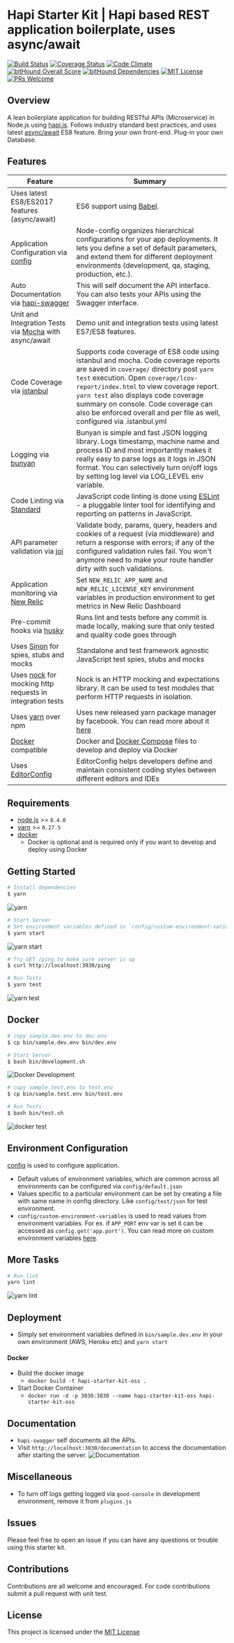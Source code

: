 # Hapi Starter Kit | Hapi based REST application boilerplate, uses async/await

[![Build Status](https://img.shields.io/travis/Codigami/hapi-starter-kit/master.svg?style=flat-square)](https://travis-ci.org/Codigami/hapi-starter-kit)
[![Coverage Status](	https://img.shields.io/codeclimate/coverage/github/Codigami/hapi-starter-kit.svg?style=flat-square)](https://coveralls.io/github/Codigami/hapi-starter-kit?branch=master)
[![Code Climate](https://codeclimate.com/github/Codigami/hapi-starter-kit/badges/gpa.svg)](https://codeclimate.com/github/Codigami/hapi-starter-kit)
[![bitHound Overall Score](https://www.bithound.io/github/Codigami/hapi-starter-kit/badges/score.svg)](https://www.bithound.io/github/KunalKapadia/express-es6-rest-api-starter)
[![bitHound Dependencies](https://www.bithound.io/github/Codigami/hapi-starter-kit/badges/dependencies.svg)](https://www.bithound.io/github/Codigami/hapi-starter-kit/master/dependencies/npm)
[![MIT License](https://img.shields.io/npm/l/stack-overflow-copy-paste.svg?style=flat-square)](http://opensource.org/licenses/MIT)
[![PRs Welcome](https://img.shields.io/badge/PRs-welcome-brightgreen.svg?style=flat-square)](http://makeapullrequest.com)

## Overview

A lean boilerplate application for building RESTful APIs (Microservice) in Node.js using [hapi.js](https://github.com/hapijs/hapi).
Follows industry standard best practices, and uses latest [async/await](https://blog.risingstack.com/mastering-async-await-in-nodejs/) ES8 feature.
Bring your own front-end.
Plug-in your own Database.

## Features

| Feature                                                                                         | Summary                                                                                                                                                                                                                                                      |
|-------------------------------------------------------------------------------------------------|-------------------------------------------------------------------------------------------------------------------------------------------------------------------------------------------------------------------------------------------------------------|
| Uses latest ES8/ES2017 features (async/await)                                                   | ES6 support using [Babel](https://babeljs.io/).  |
| Application Configuration via [config](https://github.com/lorenwest/node-config)                | Node-config organizes hierarchical configurations for your app deployments. It lets you define a set of default parameters, and extend them for different deployment environments (development, qa, staging, production, etc.).
| Auto Documentation via [hapi-swagger](https://www.npmjs.com/package/hapi-swagger)               | This will self document the API interface. You can also tests your APIs using the Swagger interface.
| Unit and Integration Tests via [Mocha](https://mochajs.org/) with async/await                   | Demo unit and integration tests using latest ES7/ES8 features. 
| Code Coverage via [istanbul](https://www.npmjs.com/package/istanbul)                            | Supports code coverage of ES8 code using istanbul and mocha. Code coverage reports are saved in `coverage/` directory post `yarn test` execution. Open `coverage/lcov-report/index.html` to view coverage report. `yarn test` also displays code coverage summary on console. Code coverage can also be enforced overall and per file as well, configured via .istanbul.yml                                                                                                                                                                            |
| Logging via [bunyan](https://www.npmjs.com/package/bunyan)                                      | Bunyan is simple and fast JSON logging library. Logs timestamp, machine name and process ID and most importantly makes it really easy to parse logs as it logs in JSON format. You can selectively turn on/off logs by setting log level via LOG_LEVEL env variable.
| Code Linting via [Standard](https://github.com/standard/standard)                               | JavaScript code linting is done using [ESLint](http://eslint.org) - a pluggable linter tool for identifying and reporting on patterns in JavaScript. 
| API parameter validation via [joi](https://www.npmjs.com/package/joi)                           | Validate body, params, query, headers and cookies of a request (via middleware) and return a response with errors; if any of the configured validation rules fail. You won't anymore need to make your route handler dirty with such validations. |
| Application monitoring via [New Relic](https://newrelic.com/application-monitoring)             | Set `NEW_RELIC_APP_NAME` and `NEW_RELIC_LICENSE_KEY` environment variables in production environment to get metrics in New Relic Dashboard |
| Pre-commit hooks via [husky](https://www.npmjs.com/package/husky)                               | Runs lint and tests before any commit is made locally, making sure that only tested and quality code goes through
| Uses [Sinon](https://www.npmjs.com/package/sinon) for spies, stubs and mocks                    | Standalone and test framework agnostic JavaScript test spies, stubs and mocks 
| Uses [nock](https://www.npmjs.com/package/nock) for mocking http requests in integration tests  | Nock is an HTTP mocking and expectations library. It can be used to test modules that perform HTTP requests in isolation.
| Uses [yarn](https://yarnpkg.com) over npm                                                       | Uses new released yarn package manager by facebook. You can read more about it [here](https://code.facebook.com/posts/1840075619545360) |
| [Docker](https://www.docker.com/) compatible                                                    | Docker and [Docker Compose](https://docs.docker.com/compose/overview/) files to develop and deploy via Docker |
| Uses [EditorConfig](http://editorconfig.org/)                                                   | EditorConfig helps developers define and maintain consistent coding styles between different editors and IDEs |

## Requirements
 - [node.js](https://nodejs.org/en/download/current/) >= `8.4.0`
 - [yarn](https://yarnpkg.com/en/docs/install) >= `0.27.5`
 - [docker](https://docs.docker.com/engine/installation/#supported-platforms)
    - Docker is optional and is required only if you want to develop and deploy using Docker

## Getting Started
```bash
# Install dependencies
$ yarn
```
![yarn](https://user-images.githubusercontent.com/4172932/29668267-2b4777f6-88fd-11e7-8006-dd0bcc5cb474.png)

```bash
# Start Server
# Set environment variables defined in `config/custom-environment-variables.json` like `OPEN_WEATHER_API_KEY=xxx`
$ yarn start
```
![yarn start](https://user-images.githubusercontent.com/4172932/29668371-9010e5dc-88fd-11e7-9327-68fa1e7944e3.png)

```bash
# Try GET /ping to make sure server is up
$ curl http://localhost:3030/ping
```

```bash
# Run Tests
$ yarn test
```
![yarn test](https://user-images.githubusercontent.com/4172932/29669393-ea39b5a4-8900-11e7-80f3-ed3256191ecb.png)


## Docker
```bash
# copy sample.dev.env to dev.env
$ cp bin/sample.dev.env bin/dev.env
```

```bash
# Start Server
$ bash bin/development.sh
```
![Docker Development](https://user-images.githubusercontent.com/4172932/29667973-22ae5642-88fc-11e7-8255-9413c8dc037c.png)

```bash
# copy sample.test.env to test.env
$ cp bin/sample.test.env bin/test.env
```

```bash
# Run Tests
$ bash bin/test.sh
```
![docker test](https://user-images.githubusercontent.com/4172932/29669714-f5ad82ac-8901-11e7-86ae-a9af82ca152c.png)

## Environment Configuration
[config](https://github.com/lorenwest/node-config) is used to configure application.
- Default values of environment variables, which are common across all environments can be configured via `config/default.json`
- Values specific to a particular environment can be set by creating a file with same name in config directory. Like `config/test/json` for test environment.
- `config/custom-environment-variables` is used to read values from environment variables. For ex. if `APP_PORT` env var is set it can be accessed as `config.get('app.port')`.
You can read more on custom environment variables [here](https://github.com/lorenwest/node-config/wiki/Environment-Variables#custom-environment-variables).

## More Tasks
```bash
# Run lint
yarn lint
```
![yarn lint](https://user-images.githubusercontent.com/4172932/29670154-7207532c-8903-11e7-9695-32fa4c25122c.png)

## Deployment
- Simply set environment variables defined in `bin/sample.dev.env` in your own environment (AWS, Heroku etc) and `yarn start`

#### Docker
- Build the docker image
    - `docker build -t hapi-starter-kit-oss .`
- Start Docker Container
    - `docker run -d -p 3030:3030 --name hapi-starter-kit-oss hapi-starter-kit-oss` 

## Documentation
- `hapi-swagger` self documents all the APIs.
- Visit `http://localhost:3030/documentation` to access the documentation after starting the server.
![Documentation](https://user-images.githubusercontent.com/4172932/29810159-75a90d10-8cbc-11e7-986d-4059315052d6.png)

## Miscellaneous
- To turn off logs getting logged via `good-console` in development environment, remove it from `plugins.js`

## Issues
Please feel free to open an issue if you can have any questions or trouble using this starter kit.

## Contributions
Contributions are all welcome and encouraged. For code contributions submit a pull request with unit test.

## License
This project is licensed under the [MIT License](https://github.com/Codigami/hapi-starter-kit/blob/master/LICENSE)

